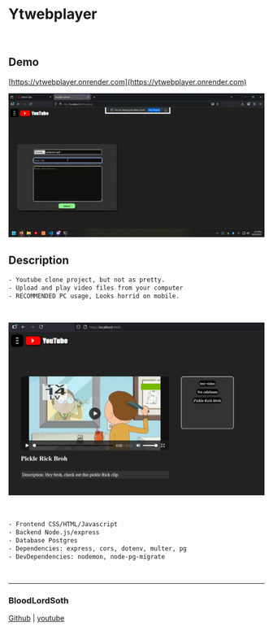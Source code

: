# Ytwebplayer

<br>

## Demo
[https://ytwebplayer.onrender.com](https://ytwebplayer.onrender.com)

![Screenshot](./images/pickle.gif "screenshot picture")

## Description
```
- Youtube clone project, but not as pretty.
- Upload and play video files from your computer
- RECOMMENDED PC usage, Looks horrid on mobile.
```
<br>

![Screenshot](./images/screenshot.png "screenshot picture")

<br>

```
- Frontend CSS/HTML/Javascript
- Backend Node.js/express
- Database Postgres
- Dependencies: express, cors, dotenv, multer, pg
- DevDependencies: nodemon, node-pg-migrate
```
<br>

---
### BloodLordSoth
[Github](http:github.com/BloodLordSoth) | [youtube](http://youtube.com/@bloodlordsoth)
